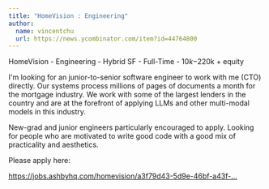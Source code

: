```yaml
---
title: "HomeVision : Engineering"
author:
  name: vincentchu
  url: https://news.ycombinator.com/item?id=44764800
---
```


<JobNavigation />

HomeVision - Engineering - Hybrid SF - Full-Time - $10k-$220k + equity

I&#x27;m looking for an junior-to-senior software engineer to work with me (CTO) directly. Our systems process millions of pages of documents a month for the mortgage industry. We work with some of the largest lenders in the country and are at the forefront of applying LLMs and other multi-modal models in this industry.

New-grad and junior engineers particularly encouraged to apply. Looking for people who are motivated to write good code with a good mix of practicality and aesthetics.

Please apply here:

<a href="https:&#x2F;&#x2F;jobs.ashbyhq.com&#x2F;homevision&#x2F;a3f79d43-5d9e-46bf-a43f-f9425f062ef2?utm_source=hnv" rel="nofollow">https:&#x2F;&#x2F;jobs.ashbyhq.com&#x2F;homevision&#x2F;a3f79d43-5d9e-46bf-a43f-...</a>
<JobApplication />
